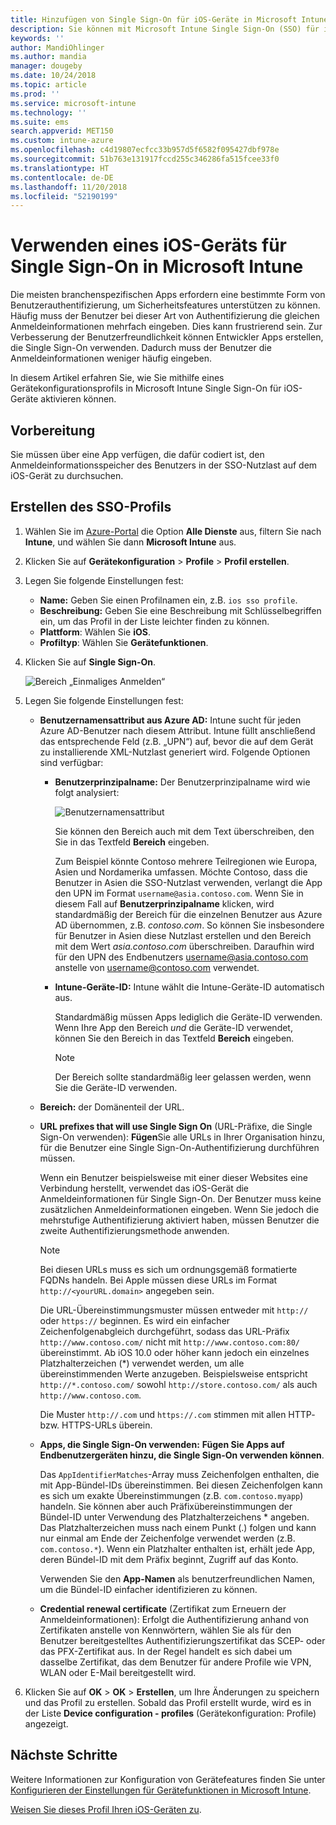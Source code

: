 ```yaml
---
title: Hinzufügen von Single Sign-On für iOS-Geräte in Microsoft Intune – Azure | Microsoft-Dokumentation
description: Sie können mit Microsoft Intune Single Sign-On (SSO) für iOS-Geräte anstelle der Authentifizierung über ein Kennwort für den Zugriff auf die Ressourcen und Daten Ihrer Organisation erstellen, konfigurieren, aktivieren bzw. zulassen. Wenn Sie SSO verwenden möchten, erstellen Sie ein Gerätekonfigurationsprofil, und geben Sie den UPN, die Geräte-ID, Ihre Apps und ein Zertifikat an, um den Benutzer und das Gerät zu authentifizieren.
keywords: ''
author: MandiOhlinger
ms.author: mandia
manager: dougeby
ms.date: 10/24/2018
ms.topic: article
ms.prod: ''
ms.service: microsoft-intune
ms.technology: ''
ms.suite: ems
search.appverid: MET150
ms.custom: intune-azure
ms.openlocfilehash: c4d19807ecfcc33b957d5f6582f095427dbf978e
ms.sourcegitcommit: 51b763e131917fccd255c346286fa515fcee33f0
ms.translationtype: HT
ms.contentlocale: de-DE
ms.lasthandoff: 11/20/2018
ms.locfileid: "52190199"
---
```

# <a name="use-single-sign-on-ios-device-in-microsoft-intune"></a>Verwenden eines iOS-Geräts für Single Sign-On in Microsoft Intune

Die meisten branchenspezifischen Apps erfordern eine bestimmte Form von Benutzerauthentifizierung, um Sicherheitsfeatures unterstützen zu können. Häufig muss der Benutzer bei dieser Art von Authentifizierung die gleichen Anmeldeinformationen mehrfach eingeben. Dies kann frustrierend sein. Zur Verbesserung der Benutzerfreundlichkeit können Entwickler Apps erstellen, die Single Sign-On verwenden. Dadurch muss der Benutzer die Anmeldeinformationen weniger häufig eingeben.

In diesem Artikel erfahren Sie, wie Sie mithilfe eines Gerätekonfigurationsprofils in Microsoft Intune Single Sign-On für iOS-Geräte aktivieren können.

## <a name="before-you-begin"></a>Vorbereitung

Sie müssen über eine App verfügen, die dafür codiert ist, den Anmeldeinformationsspeicher des Benutzers in der SSO-Nutzlast auf dem iOS-Gerät zu durchsuchen.

## <a name="create-the-sso-profile"></a>Erstellen des SSO-Profils

1. Wählen Sie im [Azure-Portal](https://portal.azure.com) die Option **Alle Dienste** aus, filtern Sie nach **Intune**, und wählen Sie dann **Microsoft Intune** aus.
2. Klicken Sie auf **Gerätekonfiguration** > **Profile** > **Profil erstellen**.
3. Legen Sie folgende Einstellungen fest:

    - **Name:** Geben Sie einen Profilnamen ein, z.B. `ios sso profile`.
    - **Beschreibung:** Geben Sie eine Beschreibung mit Schlüsselbegriffen ein, um das Profil in der Liste leichter finden zu können.
    - **Plattform**: Wählen Sie **iOS**.
    - **Profiltyp**: Wählen Sie **Gerätefunktionen**.

4. Klicken Sie auf **Single Sign-On**.

    ![Bereich „Einmaliges Anmelden“](./media/sso-blade.png)

5. Legen Sie folgende Einstellungen fest: 

    - **Benutzernamensattribut aus Azure AD:** Intune sucht für jeden Azure AD-Benutzer nach diesem Attribut. Intune füllt anschließend das entsprechende Feld (z.B. „UPN“) auf, bevor die auf dem Gerät zu installierende XML-Nutzlast generiert wird. Folgende Optionen sind verfügbar:
    
        - **Benutzerprinzipalname:** Der Benutzerprinzipalname wird wie folgt analysiert:

            ![Benutzernamensattribut](media/User-name-attribute.png)

            Sie können den Bereich auch mit dem Text überschreiben, den Sie in das Textfeld **Bereich** eingeben.

            Zum Beispiel könnte Contoso mehrere Teilregionen wie Europa, Asien und Nordamerika umfassen. Möchte Contoso, dass die Benutzer in Asien die SSO-Nutzlast verwenden, verlangt die App den UPN im Format `username@asia.contoso.com`. Wenn Sie in diesem Fall auf **Benutzerprinzipalname** klicken, wird standardmäßig der Bereich für die einzelnen Benutzer aus Azure AD übernommen, z.B. *contoso.com*. So können Sie insbesondere für Benutzer in Asien diese Nutzlast erstellen und den Bereich mit dem Wert *asia.contoso.com* überschreiben. Daraufhin wird für den UPN des Endbenutzers username@asia.contoso.com anstelle von username@contoso.com verwendet.

        - **Intune-Geräte-ID:** Intune wählt die Intune-Geräte-ID automatisch aus. 

            Standardmäßig müssen Apps lediglich die Geräte-ID verwenden. Wenn Ihre App den Bereich *und* die Geräte-ID verwendet, können Sie den Bereich in das Textfeld **Bereich** eingeben.

            > [!NOTE]
            > Der Bereich sollte standardmäßig leer gelassen werden, wenn Sie die Geräte-ID verwenden.

    - **Bereich:** der Domänenteil der URL.
    
    - **URL prefixes that will use Single Sign On** (URL-Präfixe, die Single Sign-On verwenden): **Fügen**Sie alle URLs in Ihrer Organisation hinzu, für die Benutzer eine Single Sign-On-Authentifizierung durchführen müssen. 

        Wenn ein Benutzer beispielsweise mit einer dieser Websites eine Verbindung herstellt, verwendet das iOS-Gerät die Anmeldeinformationen für Single Sign-On. Der Benutzer muss keine zusätzlichen Anmeldeinformationen eingeben. Wenn Sie jedoch die mehrstufige Authentifizierung aktiviert haben, müssen Benutzer die zweite Authentifizierungsmethode anwenden.

        > [!NOTE]
        > Bei diesen URLs muss es sich um ordnungsgemäß formatierte FQDNs handeln. Bei Apple müssen diese URLs im Format `http://<yourURL.domain>` angegeben sein.

        Die URL-Übereinstimmungsmuster müssen entweder mit `http://` oder `https://` beginnen. Es wird ein einfacher Zeichenfolgenabgleich durchgeführt, sodass das URL-Präfix `http://www.contoso.com/` nicht mit `http://www.contoso.com:80/` übereinstimmt. Ab iOS 10.0 oder höher kann jedoch ein einzelnes Platzhalterzeichen (\*) verwendet werden, um alle übereinstimmenden Werte anzugeben. Beispielsweise entspricht `http://*.contoso.com/` sowohl `http://store.contoso.com/` als auch `http://www.contoso.com`.

        Die Muster `http://.com` und `https://.com` stimmen mit allen HTTP- bzw. HTTPS-URLs überein.
    
    - **Apps, die Single Sign-On verwenden:** **Fügen Sie Apps auf Endbenutzergeräten hinzu, die Single Sign-On verwenden können**. 

        Das `AppIdentifierMatches`-Array muss Zeichenfolgen enthalten, die mit App-Bündel-IDs übereinstimmen. Bei diesen Zeichenfolgen kann es sich um exakte Übereinstimmungen (z.B. `com.contoso.myapp`) handeln. Sie können aber auch Präfixübereinstimmungen der Bündel-ID unter Verwendung des Platzhalterzeichens \* angeben. Das Platzhalterzeichen muss nach einem Punkt (.) folgen und kann nur einmal am Ende der Zeichenfolge verwendet werden (z.B. `com.contoso.*`). Wenn ein Platzhalter enthalten ist, erhält jede App, deren Bündel-ID mit dem Präfix beginnt, Zugriff auf das Konto.

        Verwenden Sie den **App-Namen** als benutzerfreundlichen Namen, um die Bündel-ID einfacher identifizieren zu können.
    
    - **Credential renewal certificate** (Zertifikat zum Erneuern der Anmeldeinformationen): Erfolgt die Authentifizierung anhand von Zertifikaten anstelle von Kennwörtern, wählen Sie als für den Benutzer bereitgestelltes Authentifizierungszertifikat das SCEP- oder das PFX-Zertifikat aus. In der Regel handelt es sich dabei um dasselbe Zertifikat, das dem Benutzer für andere Profile wie VPN, WLAN oder E-Mail bereitgestellt wird.

6. Klicken Sie auf **OK** > **OK** > **Erstellen**, um Ihre Änderungen zu speichern und das Profil zu erstellen. Sobald das Profil erstellt wurde, wird es in der Liste **Device configuration - profiles** (Gerätekonfiguration: Profile) angezeigt. 

## <a name="next-steps"></a>Nächste Schritte

Weitere Informationen zur Konfiguration von Gerätefeatures finden Sie unter [Konfigurieren der Einstellungen für Gerätefunktionen in Microsoft Intune](device-features-configure.md).

[Weisen Sie dieses Profil Ihren iOS-Geräten zu](device-profile-assign.md).
